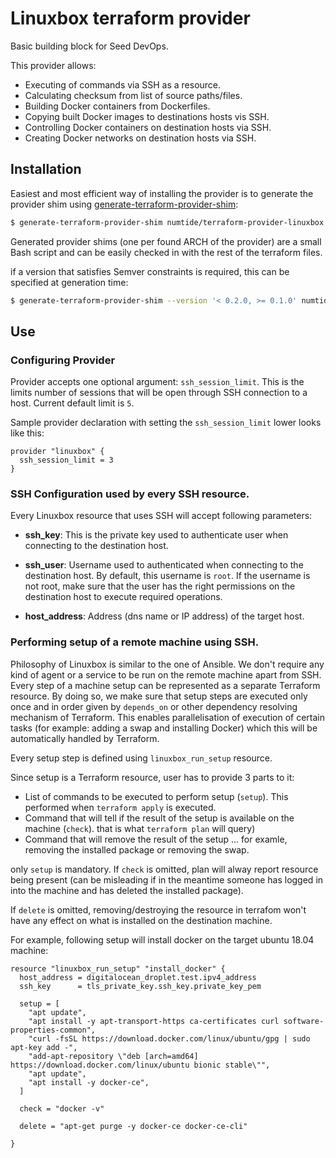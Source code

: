 # Linuxbox terraform provider

Basic building block for Seed DevOps.

This provider allows:
* Executing of commands via SSH as a resource.
* Calculating checksum from list of source paths/files.
* Building Docker containers from Dockerfiles.
* Copying built Docker images to destinations hosts vis SSH.
* Controlling Docker containers on destination hosts via SSH.
* Creating Docker networks on destination hosts via SSH.

## Installation

Easiest and most efficient way of installing the provider is to generate the provider shim using [generate-terraform-provider-shim](https://github.com/numtide/generate-terraform-provider-shim):

```bash
$ generate-terraform-provider-shim numtide/terraform-provider-linuxbox
```

Generated provider shims (one per found ARCH of the provider) are a small Bash script and can be easily checked in with the rest of the terraform files.

if a version that satisfies Semver constraints is required, this can be specified at generation time:

```bash
$ generate-terraform-provider-shim --version '< 0.2.0, >= 0.1.0' numtide/terraform-provider-linuxbox
```

## Use

### Configuring Provider

Provider accepts one optional argument: `ssh_session_limit`.
This is the limits number of sessions that will be open through SSH connection to a host.
Current default limit is `5`.

Sample provider declaration with setting the `ssh_session_limit` lower looks like this:

```hcl
provider "linuxbox" {
  ssh_session_limit = 3
}
```

### SSH Configuration used by every SSH resource.

Every Linuxbox resource that uses SSH will accept following parameters:

* **ssh_key**: This is the private key used to authenticate user when connecting to the destination host.

* **ssh_user**: Username used to authenticated when connecting to the destination host.
By default, this username is `root`.
If the username is not root, make sure that the user has the right permissions on the destination host to execute required operations.

* **host_address**: Address (dns name or IP address) of the target host.

### Performing setup of a remote machine using SSH.
Philosophy of Linuxbox is similar to the one of Ansible.
We don't require any kind of agent or a service to be run on the remote machine apart from SSH.
Every step of a machine setup can be represented as a separate Terraform resource.
By doing so, we make sure that setup steps are executed only once and in order given
by `depends_on` or other dependency resolving mechanism of Terraform.
This enables parallelisation of execution of certain tasks (for example: adding a swap and installing Docker) which this will be automatically handled by Terraform.

Every setup step is defined using `linuxbox_run_setup` resource.

Since setup is a Terraform resource, user has to provide 3 parts to it:
* List of commands to be executed to perform setup (`setup`). This performed when `terraform apply` is executed.
* Command that will tell if the result of the setup is available on the machine (`check`). that is what `terraform plan` will query)
* Command that will remove the result of the setup ... for examle, removing the installed package or removing the swap.

only `setup` is mandatory.
If `check` is omitted, plan will alway report resource being present (can be misleading if in the meantime someone has logged in into the machine and has deleted the installed package).

If `delete` is omitted, removing/destroying the resource in terrafom won't have any effect on what is installed on the destination machine.

For example, following setup will install docker on the target ubuntu 18.04 machine:

```hcl
resource "linuxbox_run_setup" "install_docker" {
  host_address = digitalocean_droplet.test.ipv4_address
  ssh_key      = tls_private_key.ssh_key.private_key_pem

  setup = [
    "apt update",
    "apt install -y apt-transport-https ca-certificates curl software-properties-common",
    "curl -fsSL https://download.docker.com/linux/ubuntu/gpg | sudo apt-key add -",
    "add-apt-repository \"deb [arch=amd64] https://download.docker.com/linux/ubuntu bionic stable\"",
    "apt update",
    "apt install -y docker-ce",
  ]

  check = "docker -v"

  delete = "apt-get purge -y docker-ce docker-ce-cli"

}
```